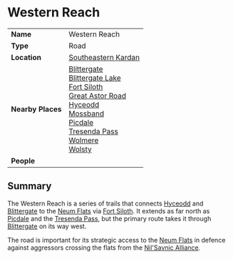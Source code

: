 # Western Reach

|||
| --- | --- |
| **Name** | Western Reach | place.4
| **Type** | Road |
| **Location** | [Southeastern Kardan](../regions/southeastern-kardan.md) |
| **Nearby Places** | [Blittergate](../settlements/towns/blittergate.md)<br>[Blittergate Lake](../topography/rivers-lakes/blittergate-lake.md)<br>[Fort Siloth](../settlements/forts/fort-siloth.md)<br>[Great Astor Road](great-astor-road.md)<br>[Hyceodd](../settlements/towns/hyceodd.md)<br>[Mossband](../settlements/villages/mossband.md)<br>[Picdale](../settlements/villages/picdale.md)<br>[Tresenda Pass](tresenda-pass.md)<br>[Wolmere](../topography/rivers-lakes/wolmere.md)<br>[Wolsty](../settlements/villages/wolsty.md) |
| **People** | |

## Summary

The Western Reach is a series of trails that connects [Hyceodd](../settlements/towns/hyceodd.md) and [Blittergate](../settlements/towns/blittergate.md) to the [Neum Flats](../topography/valleys-plains-deserts/neum-flats.md) via [Fort Siloth](../settlements/forts/fort-siloth.md). It extends as far north as [Picdale](../settlements/villages/picdale.md) and the [Tresenda Pass](tresenda-pass.md), but the primary route takes it through [Blittergate](../settlements/towns/blittergate.md) on its way west.

The road is important for its strategic access to the [Neum Flats](../topography/valleys-plains-deserts/neum-flats.md) in defence against aggressors crossing the flats from the [Nil'Savnic Alliance](../../civilisations/nilsavnic-alliance/nilsavnic-alliance.md).
